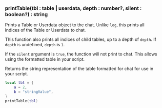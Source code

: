 ### printTable(tbl : table | userdata, depth : number?, silent : boolean?) : string

Prints a Table or Userdata object to the chat. Unlike `log`, this prints all indices of the Table or Userdata to chat.

This function also prints all indices of child tables, up to a depth of `depth`. If `depth` is undefined, `depth` is `1`.

If the `silent` argument is `true`, the function will not print to chat. This allows using the formatted table in your script.

Returns the string representation of the table formatted for chat for use in your script.

```lua
local tbl = {
    a = 2,
    b = "stringValue",
}
printTable(tbl)
```
